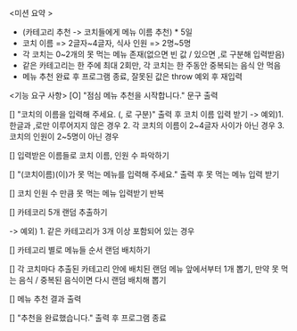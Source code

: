 <미션 요약 >

- (카테고리 추천 -> 코치들에게 메뉴 이름 추천) \* 5일
- 코치 이름 => 2글자~4글자, 식사 인원 => 2명~5명
- 각 코치는 0~2개의 못 먹는 메뉴 존재(없으면 빈 값 / 있으면 ,로 구분해 입력받음)
- 같은 카테고리는 한 주에 최대 2회만, 각 코치는 한 주동안 중복되는 음식 안 먹음
- 메뉴 추천 완료 후 프로그램 종료, 잘못된 값은 throw 예외 후 재입력

<기능 요구 사항>
[O] "점심 메뉴 추천을 시작합니다." 문구 출력

[] "코치의 이름을 입력해 주세요. (, 로 구분)" 출력 후 코치 이름 입력 받기
-> 예외)1. 한글과 ,로만 이루어지지 않은 경우 2. 각 코치의 이름이 2~4글자 사이가 아닌 경우 3. 코치의 인원이 2~5명이 아닌 경우

[] 입력받은 이름들로 코치 이름, 인원 수 파악하기

[] "(코치이름)(이)가 못 먹는 메뉴를 입력해 주세요." 출력 후 못 먹는 메뉴 입력 받기

[] 코치 인원 수 만큼 못 먹는 메뉴 입력받기 반복

[] 카테코리 5개 랜덤 추출하기

-> 예외) 1. 같은 카테고리가 3개 이상 포함되어 있는 경우

[] 카테고리 별로 메뉴들 순서 랜덤 배치하기

[] 각 코치마다 추출된 카테고리 안에 배치된 랜덤 메뉴 앞에서부터 1개 뽑기, 만약 못 먹는 음식 / 중복된 음식이면 다시 랜덤 배치해 뽑기

[] 메뉴 추천 결과 출력

[] "추천을 완료했습니다." 출력 후 프로그램 종료
